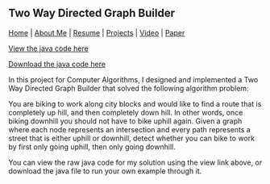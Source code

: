 ## Two Way Directed Graph Builder
[Home](https://joelambrecht.github.io) | [About Me](https://joelambrecht.github.io/aboutMe) | [Resume](https://joelambrecht.github.io/resume) | [Projects](https://joelambrecht.github.io/projects) | [Video](https://joelambrecht.github.io/video) | [Paper](https://joelambrecht.github.io/paper)

[View the java code here](https://joelambrecht.github.io/projects/Two%20Way%20Graph/code)

[Download the java code here](https://joelambrecht.github.io/projects/Two%20Way%20Graph/code/TwoWayDirectedGraph.java)

In this project for Computer Algorithms, I designed and implemented a Two Way Directed Graph Builder that solved the following algorithm problem:

You are biking to work along city blocks and would like to find a route that is completely up hill, and then completely down hill. In other words, once biking downhill you should not have to bike uphill again. Given a graph where each node represents an intersection and every path represents a street that is either uphill or downhill, detect whether you can bike to work by first only going uphill, then only going downhill.

You can view the raw java code for my solution using the view link above, or download the java file to run your own example through it.